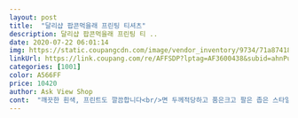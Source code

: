 ```yaml
---
layout: post 
title:  "달리샵 팝콘먹을래 프린팅 티셔츠" 
description: 달리샵 팝콘먹을래 프린팅 티 ..
date: 2020-07-22 06:01:14 
img: https://static.coupangcdn.com/image/vendor_inventory/9734/71a87418c0e01820a66cff766e9c287a62d9d461076afeec10507f5faaef.jpg 
linkUrl: https://link.coupang.com/re/AFFSDP?lptag=AF3600438&subid=ahnPublicAsk&pageKey=1413422689&itemId=2450069497&vendorItemId=70443736916&traceid=V0-113-50697d2d7853e7c6 
categories: [1001] 
color: A566FF 
price: 10420 
author: Ask View Shop 
cont:  "깨끗한 흰색, 프린트도 깔끔합니다<br/>면 두께적당하고 품은크고 팔은 좁은 스타일이예요<br/>면티지만, 핏이 이쁘게 나오네요<br/>사진 그대로네요<br/>소재도 좋구, 넘 이쁘네요... <br/><br/>티 너무 깔끔하고 이뻐여, 면도 짱짱하니 아주좋구요.<br/> 입으면 완전 산뜻한 느낌^^<br/>" 
---
```


